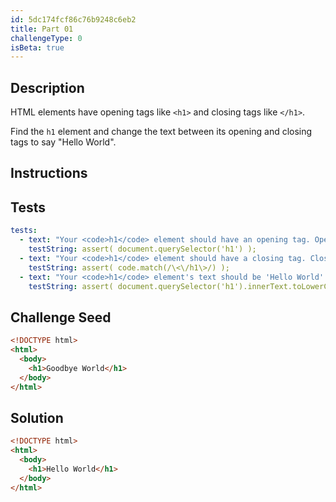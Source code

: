 ```yaml
---
id: 5dc174fcf86c76b9248c6eb2
title: Part 01
challengeType: 0
isBeta: true
---
```


## Description
<section id='description'>

HTML elements have opening tags like `<h1>` and closing tags like `</h1>`.

Find the `h1` element and change the text between its opening and closing tags to say "Hello World".

</section>

## Instructions
<section id='instructions'>

</section>

## Tests
<section id='tests'>

```yml
tests:
  - text: "Your <code>h1</code> element should have an opening tag. Opening tags have this syntax: <code>&lt;elementName&gt;</code>."
    testString: assert( document.querySelector('h1') );
  - text: "Your <code>h1</code> element should have a closing tag. Closing tags have a <code>/</code> just after the <code>&lt;</code> character."
    testString: assert( code.match(/\<\/h1\>/) );
  - text: "Your <code>h1</code> element's text should be 'Hello World'. You have either omitted the text or have a typo."
    testString: assert( document.querySelector('h1').innerText.toLowerCase() === 'hello world' );

```

</section>

## Challenge Seed
<section id='challengeSeed'>

<div id='html-seed'>

```html
<!DOCTYPE html>
<html>
  <body>
    <h1>Goodbye World</h1>
  </body>
</html>
```

</div>
</section>

## Solution
<section id='solution'>

```html
<!DOCTYPE html>
<html>
  <body>
    <h1>Hello World</h1>
  </body>
</html>
```

</section>
